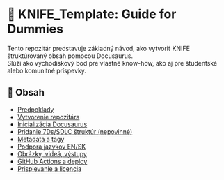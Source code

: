 # 🧰 KNIFE_Template: Guide for Dummies

Tento repozitár predstavuje základný návod, ako vytvoriť KNIFE štruktúrovaný obsah pomocou Docusaurus.  
Slúži ako východiskový bod pre vlastné know-how, ako aj pre študentské alebo komunitné príspevky.

## 📌 Obsah

- [Predpoklady](./01-Instalacia-Docusaurus/01_prerequisites.md)
- [Vytvorenie repozitára](./01-Instalacia-Docusaurus/02_create-repo.md)
- [Inicializácia Docusaurus](./01-Instalacia-Docusaurus/03_init-docusaurus.md)
- [Pridanie 7Ds/SDLC štruktúr (nepovinné)](./01-Instalacia-Docusaurus/04_structure.md)
- [Metadáta a tagy](./01-Instalacia-Docusaurus/05_metadata.md)
- [Podpora jazykov EN/SK](./01-Instalacia-Docusaurus/06_i18n.md)
- [Obrázky, videá, výstupy](./01-Instalacia-Docusaurus/07_assets.md)
- [GitHub Actions a deploy](./01-Instalacia-Docusaurus/08_deploy.md)
- [Prispievanie a licencia](./01-Instalacia-Docusaurus/09_contributing.md)


